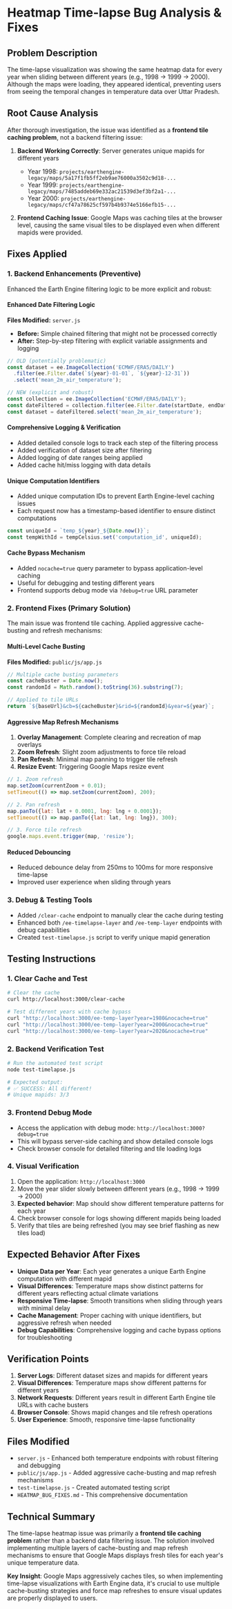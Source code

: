 # Heatmap Time-lapse Bug Analysis & Fixes

## Problem Description
The time-lapse visualization was showing the same heatmap data for every year when sliding between different years (e.g., 1998 → 1999 → 2000). Although the maps were loading, they appeared identical, preventing users from seeing the temporal changes in temperature data over Uttar Pradesh.

## Root Cause Analysis
After thorough investigation, the issue was identified as a **frontend tile caching problem**, not a backend filtering issue:

1. **Backend Working Correctly**: Server generates unique mapids for different years
   - Year 1998: `projects/earthengine-legacy/maps/5a17f1fb5ff2eb9ae76000a3502c9d18-...`
   - Year 1999: `projects/earthengine-legacy/maps/7485addeb69e332ac21539d3ef3bf2a1-...`
   - Year 2000: `projects/earthengine-legacy/maps/cf47a78625cf597b4b9374e5166efb15-...`

2. **Frontend Caching Issue**: Google Maps was caching tiles at the browser level, causing the same visual tiles to be displayed even when different mapids were provided.

## Fixes Applied

### 1. Backend Enhancements (Preventive)
Enhanced the Earth Engine filtering logic to be more explicit and robust:

#### Enhanced Date Filtering Logic
**Files Modified:** `server.js`
- **Before:** Simple chained filtering that might not be processed correctly
- **After:** Step-by-step filtering with explicit variable assignments and logging

```javascript
// OLD (potentially problematic)
const dataset = ee.ImageCollection('ECMWF/ERA5/DAILY')
  .filter(ee.Filter.date(`${year}-01-01`, `${year}-12-31`))
  .select('mean_2m_air_temperature');

// NEW (explicit and robust)
const collection = ee.ImageCollection('ECMWF/ERA5/DAILY');
const dateFiltered = collection.filter(ee.Filter.date(startDate, endDate));
const dataset = dateFiltered.select('mean_2m_air_temperature');
```

#### Comprehensive Logging & Verification
- Added detailed console logs to track each step of the filtering process
- Added verification of dataset size after filtering
- Added logging of date ranges being applied
- Added cache hit/miss logging with data details

#### Unique Computation Identifiers
- Added unique computation IDs to prevent Earth Engine-level caching issues
- Each request now has a timestamp-based identifier to ensure distinct computations

```javascript
const uniqueId = `temp_${year}_${Date.now()}`;
const tempWithId = tempCelsius.set('computation_id', uniqueId);
```

#### Cache Bypass Mechanism
- Added `nocache=true` query parameter to bypass application-level caching
- Useful for debugging and testing different years
- Frontend supports debug mode via `?debug=true` URL parameter

### 2. Frontend Fixes (Primary Solution)
The main issue was frontend tile caching. Applied aggressive cache-busting and refresh mechanisms:

#### Multi-Level Cache Busting
**Files Modified:** `public/js/app.js`

```javascript
// Multiple cache busting parameters
const cacheBuster = Date.now();
const randomId = Math.random().toString(36).substring(7);

// Applied to tile URLs
return `${baseUrl}&cb=${cacheBuster}&rid=${randomId}&year=${year}`;
```

#### Aggressive Map Refresh Mechanisms
1. **Overlay Management**: Complete clearing and recreation of map overlays
2. **Zoom Refresh**: Slight zoom adjustments to force tile reload
3. **Pan Refresh**: Minimal map panning to trigger tile refresh
4. **Resize Event**: Triggering Google Maps resize event

```javascript
// 1. Zoom refresh
map.setZoom(currentZoom + 0.01);
setTimeout(() => map.setZoom(currentZoom), 200);

// 2. Pan refresh
map.panTo({lat: lat + 0.0001, lng: lng + 0.0001});
setTimeout(() => map.panTo({lat: lat, lng: lng}), 300);

// 3. Force tile refresh
google.maps.event.trigger(map, 'resize');
```

#### Reduced Debouncing
- Reduced debounce delay from 250ms to 100ms for more responsive time-lapse
- Improved user experience when sliding through years

### 3. Debug & Testing Tools
- Added `/clear-cache` endpoint to manually clear the cache during testing
- Enhanced both `/ee-timelapse-layer` and `/ee-temp-layer` endpoints with debug capabilities
- Created `test-timelapse.js` script to verify unique mapid generation

## Testing Instructions

### 1. Clear Cache and Test
```bash
# Clear the cache
curl http://localhost:3000/clear-cache

# Test different years with cache bypass
curl "http://localhost:3000/ee-temp-layer?year=1980&nocache=true"
curl "http://localhost:3000/ee-temp-layer?year=2000&nocache=true"
curl "http://localhost:3000/ee-temp-layer?year=2020&nocache=true"
```

### 2. Backend Verification Test
```bash
# Run the automated test script
node test-timelapse.js

# Expected output:
# ✅ SUCCESS: All different!
# Unique mapids: 3/3
```

### 3. Frontend Debug Mode
- Access the application with debug mode: `http://localhost:3000?debug=true`
- This will bypass server-side caching and show detailed console logs
- Check browser console for detailed filtering and tile loading logs

### 4. Visual Verification
1. Open the application: `http://localhost:3000`
2. Move the year slider slowly between different years (e.g., 1998 → 1999 → 2000)
3. **Expected behavior**: Map should show different temperature patterns for each year
4. Check browser console for logs showing different mapids being loaded
5. Verify that tiles are being refreshed (you may see brief flashing as new tiles load)

## Expected Behavior After Fixes
- **Unique Data per Year**: Each year generates a unique Earth Engine computation with different mapid
- **Visual Differences**: Temperature maps show distinct patterns for different years reflecting actual climate variations
- **Responsive Time-lapse**: Smooth transitions when sliding through years with minimal delay
- **Cache Management**: Proper caching with unique identifiers, but aggressive refresh when needed
- **Debug Capabilities**: Comprehensive logging and cache bypass options for troubleshooting

## Verification Points
1. **Server Logs**: Different dataset sizes and mapids for different years
2. **Visual Differences**: Temperature maps show different patterns for different years
3. **Network Requests**: Different years result in different Earth Engine tile URLs with cache busters
4. **Browser Console**: Shows mapid changes and tile refresh operations
5. **User Experience**: Smooth, responsive time-lapse functionality

## Files Modified
- `server.js` - Enhanced both temperature endpoints with robust filtering and debugging
- `public/js/app.js` - Added aggressive cache-busting and map refresh mechanisms
- `test-timelapse.js` - Created automated testing script
- `HEATMAP_BUG_FIXES.md` - This comprehensive documentation

## Technical Summary
The time-lapse heatmap issue was primarily a **frontend tile caching problem** rather than a backend data filtering issue. The solution involved implementing multiple layers of cache-busting and map refresh mechanisms to ensure that Google Maps displays fresh tiles for each year's unique temperature data.

**Key Insight**: Google Maps aggressively caches tiles, so when implementing time-lapse visualizations with Earth Engine data, it's crucial to use multiple cache-busting strategies and force map refreshes to ensure visual updates are properly displayed to users.